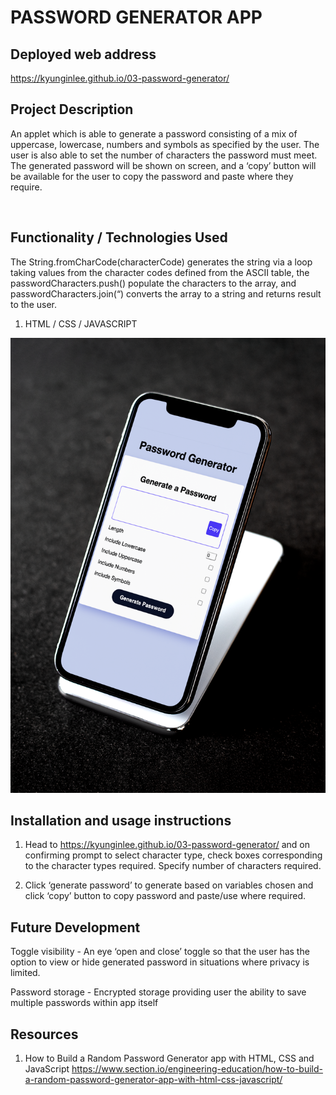 # PASSWORD GENERATOR APP
## **Deployed web address**
https://kyunginlee.github.io/03-password-generator/
<br>

## **Project Description**

An applet which is able to generate a password consisting of a mix of uppercase, lowercase, numbers and symbols as specified by the user. The user is also able to set the number of characters the password must meet. The generated password will be shown on screen, and a ‘copy’ button will be available for the user to copy the password and paste where they require.

<br>

## **Functionality / Technologies Used**

The String.fromCharCode(characterCode) generates the string via a loop taking values from the character codes defined from the ASCII table, the passwordCharacters.push() populate the characters to the array, and passwordCharacters.join(“) converts the array to a string and returns result to the user.

1) HTML / CSS / JAVASCRIPT

![Alt Text](password-generator.png)
<br>

## **Installation and usage instructions**

1) Head to https://kyunginlee.github.io/03-password-generator/ and on confirming prompt to select character type, check boxes corresponding to the character types required. Specify number of characters required. 

2) Click ‘generate password’ to generate based on variables chosen and click ‘copy’ button to copy password and paste/use where required.

## **Future Development**

Toggle visibility - An eye ‘open and close’ toggle so that the user has the option to view or hide generated password in situations where privacy is limited.

Password storage - Encrypted  storage providing user the ability to save multiple passwords within app itself 

## **Resources**
1) How to Build a Random Password Generator app with HTML, CSS and JavaScript
https://www.section.io/engineering-education/how-to-build-a-random-password-generator-app-with-html-css-javascript/
